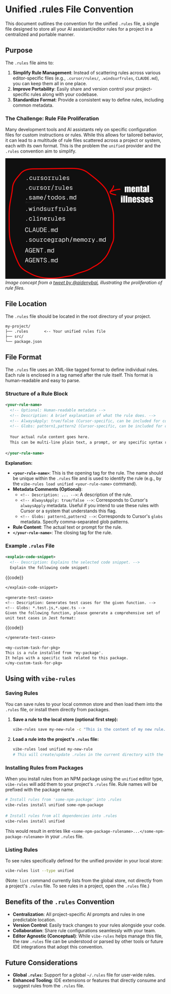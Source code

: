 # Unified .rules File Convention

This document outlines the convention for the unified `.rules` file, a single file designed to store all your AI assistant/editor rules for a project in a centralized and portable manner.

## Purpose

The `.rules` file aims to:

1.  **Simplify Rule Management**: Instead of scattering rules across various editor-specific files (e.g., `.cursor/rules/`, `.windsurfrules`, `CLAUDE.md`), you can keep them all in one place.
2.  **Improve Portability**: Easily share and version control your project-specific rules along with your codebase.
3.  **Standardize Format**: Provide a consistent way to define rules, including common metadata.

### The Challenge: Rule File Proliferation

Many development tools and AI assistants rely on specific configuration files for custom instructions or rules. While this allows for tailored behavior, it can lead to a multitude of rule files scattered across a project or system, each with its own format. This is the problem the `unified` provider and the `.rules` convention aim to simplify.

![Image showing multiple editor-specific rule files like .cursorrules, .windsurfrules, CLAUDE.md, etc., circled in red and labeled "mental illnesses"](public/unified.png)
_Image concept from a [tweet by @aidenybai](https://x.com/aidenybai/status/1923781810820968857/photo/1), illustrating the proliferation of rule files._

## File Location

The `.rules` file should be located in the root directory of your project.

```
my-project/
├── .rules       <-- Your unified rules file
├── src/
└── package.json
```

## File Format

The `.rules` file uses an XML-like tagged format to define individual rules. Each rule is enclosed in a tag named after the rule itself. This format is human-readable and easy to parse.

### Structure of a Rule Block

```xml
<your-rule-name>
  <!-- Optional: Human-readable metadata -->
  <!-- Description: A brief explanation of what the rule does. -->
  <!-- AlwaysApply: true/false (Cursor-specific, can be included for compatibility) -->
  <!-- Globs: pattern1,pattern2 (Cursor-specific, can be included for compatibility) -->

  Your actual rule content goes here.
  This can be multi-line plain text, a prompt, or any specific syntax required by the target AI model or tool.

</your-rule-name>
```

**Explanation:**

- **`<your-rule-name>`**: This is the opening tag for the rule. The name should be unique within the `.rules` file and is used to identify the rule (e.g., by the `vibe-rules load unified <your-rule-name>` command).
- **Metadata Comments (Optional)**:
  - `<!-- Description: ... -->`: A description of the rule.
  - `<!-- AlwaysApply: true/false -->`: Corresponds to Cursor's `alwaysApply` metadata. Useful if you intend to use these rules with Cursor or a system that understands this flag.
  - `<!-- Globs: pattern1,pattern2 -->`: Corresponds to Cursor's `globs` metadata. Specify comma-separated glob patterns.
- **Rule Content**: The actual text or prompt for the rule.
- **`</your-rule-name>`**: The closing tag for the rule.

### Example `.rules` File

```xml
<explain-code-snippet>
  <!-- Description: Explains the selected code snippet. -->
  Explain the following code snippet:
```

{{code}}

```
</explain-code-snippet>

<generate-test-cases>
<!-- Description: Generates test cases for the given function. -->
<!-- Globs: *.test.js,*.spec.ts -->
Given the following function, please generate a comprehensive set of unit test cases in Jest format:
```

{{code}}

```
</generate-test-cases>

<my-custom-task-for-pkg>
This is a rule installed from 'my-package'.
It helps with a specific task related to this package.
</my-custom-task-for-pkg>
```

## Using with `vibe-rules`

### Saving Rules

You can save rules to your local common store and then load them into the `.rules` file, or install them directly from packages.

1.  **Save a rule to the local store (optional first step):**

    ```bash
    vibe-rules save my-new-rule -c "This is the content of my new rule."
    ```

2.  **Load a rule into the project's `.rules` file:**
    ```bash
    vibe-rules load unified my-new-rule
    # This will create/update .rules in the current directory with the 'my-new-rule' block.
    ```

### Installing Rules from Packages

When you install rules from an NPM package using the `unified` editor type, `vibe-rules` will add them to your project's `.rules` file. Rule names will be prefixed with the package name.

```bash
# Install rules from 'some-npm-package' into .rules
vibe-rules install unified some-npm-package

# Install rules from all dependencies into .rules
vibe-rules install unified
```

This would result in entries like `<some-npm-package-rulename>...</some-npm-package-rulename>` in your `.rules` file.

### Listing Rules

To see rules specifically defined for the unified provider in your local store:

```bash
vibe-rules list --type unified
```

(Note: `list` command currently lists from the global store, not directly from a project's `.rules` file. To see rules in a project, open the `.rules` file.)

## Benefits of the `.rules` Convention

- **Centralization**: All project-specific AI prompts and rules in one predictable location.
- **Version Control**: Easily track changes to your rules alongside your code.
- **Collaboration**: Share rule configurations seamlessly with your team.
- **Editor Agnostic (Conceptual)**: While `vibe-rules` helps manage this file, the raw `.rules` file can be understood or parsed by other tools or future IDE integrations that adopt this convention.

## Future Considerations

- **Global `.rules`**: Support for a global `~/.rules` file for user-wide rules.
- **Enhanced Tooling**: IDE extensions or features that directly consume and suggest rules from the `.rules` file.
